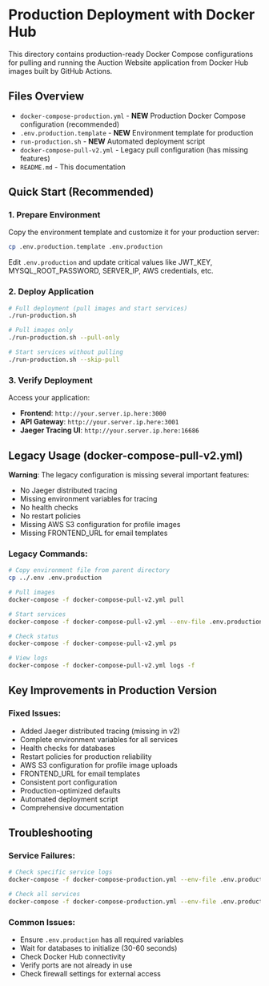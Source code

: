 # Production Deployment with Docker Hub

This directory contains production-ready Docker Compose configurations for pulling and running the Auction Website application from Docker Hub images built by GitHub Actions.

## Files Overview

- `docker-compose-production.yml` - **NEW** Production Docker Compose configuration (recommended)
- `.env.production.template` - **NEW** Environment template for production
- `run-production.sh` - **NEW** Automated deployment script
- `docker-compose-pull-v2.yml` - Legacy pull configuration (has missing features)
- `README.md` - This documentation

## Quick Start (Recommended)

### 1. Prepare Environment

Copy the environment template and customize it for your production server:

```bash
cp .env.production.template .env.production
```

Edit `.env.production` and update critical values like JWT_KEY, MYSQL_ROOT_PASSWORD, SERVER_IP, AWS credentials, etc.

### 2. Deploy Application

```bash
# Full deployment (pull images and start services)
./run-production.sh

# Pull images only
./run-production.sh --pull-only

# Start services without pulling 
./run-production.sh --skip-pull
```

### 3. Verify Deployment

Access your application:

- **Frontend**: `http://your.server.ip.here:3000`
- **API Gateway**: `http://your.server.ip.here:3001`
- **Jaeger Tracing UI**: `http://your.server.ip.here:16686`

## Legacy Usage (docker-compose-pull-v2.yml)

 **Warning**: The legacy configuration is missing several important features:

- No Jaeger distributed tracing
- Missing environment variables for tracing
- No health checks
- No restart policies
- Missing AWS S3 configuration for profile images
- Missing FRONTEND_URL for email templates

### Legacy Commands:

```bash
# Copy environment file from parent directory
cp ../.env .env.production

# Pull images
docker-compose -f docker-compose-pull-v2.yml pull

# Start services
docker-compose -f docker-compose-pull-v2.yml --env-file .env.production up -d

# Check status
docker-compose -f docker-compose-pull-v2.yml ps

# View logs
docker-compose -f docker-compose-pull-v2.yml logs -f
```

## Key Improvements in Production Version

### Fixed Issues:

- Added Jaeger distributed tracing (missing in v2)
- Complete environment variables for all services
- Health checks for databases
- Restart policies for production reliability
- AWS S3 configuration for profile image uploads
- FRONTEND_URL for email templates
- Consistent port configuration
- Production-optimized defaults
- Automated deployment script
- Comprehensive documentation

## Troubleshooting

### Service Failures:

```bash
# Check specific service logs
docker-compose -f docker-compose-production.yml --env-file .env.production logs <service-name>

# Check all services
docker-compose -f docker-compose-production.yml --env-file .env.production ps
```

### Common Issues:

- Ensure `.env.production` has all required variables
- Wait for databases to initialize (30-60 seconds)
- Check Docker Hub connectivity
- Verify ports are not already in use
- Check firewall settings for external access
